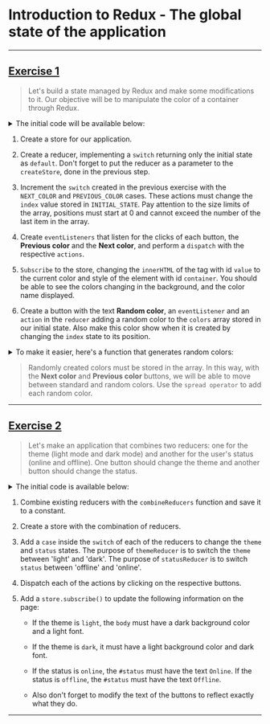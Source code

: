 # Introduction to Redux - The global state of the application

---

## [Exercise 1](./exercise_1/index.html)

> Let's build a state managed by Redux and make some modifications to it. Our objective will be to manipulate the color of a container through Redux.

<details>
<summary>The initial code will be available below:</summary>

```
<!DOCTYPE html>
<html lang="en">
  <head>
    <meta charset="UTF-8" />
    <meta name="viewport" content="width=device-width, initial-scale=1.0" />
    <title>Document</title>
    <script src="https://unpkg.com/redux@latest/dist/redux.min.js"></script>
    <style>
      body {
        height: 100vh;
        margin: 0;
        padding: 0;
      }

      #container {
        height: 100%;
        display: flex;
        flex-direction: column;
        justify-content: center;
        align-items: center;
      }

      button {
        height: 50px;
        width: 200px;
      }
    </style>
  </head>
  <body>
    <div id="container">
      <p>Color: <span id="value">white</span></p>
      <button id="previous">Previous color</button>
      <button id="next">Next color</button>
    </div>
    <script>
      const INITIAL_STATE = {
        colors: ['white', 'black', 'red', 'green', 'blue', 'yellow'],
        index: 0,
      };
    </script>
  </body>
</html>
```

</details>

1. Create a store for our application.

2. Create a reducer, implementing a `switch` returning only the initial state as `default`. Don't forget to put the reducer as a parameter to the `createStore`, done in the previous step.

3. Increment the `switch` created in the previous exercise with the `NEXT_COLOR` and `PREVIOUS_COLOR` cases. These actions must change the `index` value stored in `INITIAL_STATE`. Pay attention to the size limits of the array, positions must start at 0 and cannot exceed the number of the last item in the array.

4. Create `eventListeners` that listen for the clicks of each button, the **Previous color** and the **Next color**, and perform a `dispatch` with the respective `actions`.

5. `Subscribe` to the store, changing the `innerHTML` of the tag with id `value` to the current color and style of the element with id `container`. You should be able to see the colors changing in the background, and the color name displayed.

6. Create a button with the text **Random color**, an `eventListener` and an `action` in the `reducer` adding a random color to the `colors` array stored in our initial state. Also make this color show when it is created by changing the `index` state to its position.

<details>
<summary>To make it easier, here's a function that generates random colors:</summary>

```
function criarCor() {
    const oneChar = ['1', '2', '3', '4', '5', '6', '7', '8', '9', 'A', 'B', 'C', 'D', 'E', 'F'];
    let cor = '#';
    const aleatorio = () => Math.floor(Math.random() * oneChar.length);
    for (let i = 0; i < 6; i += 1) {
        cor += oneChar[aleatorio()];
    }
    return cor;
}
```

</details>

> Randomly created colors must be stored in the array. In this way, with the **Next color** and **Previous color** buttons, we will be able to move between standard and random colors. Use the `spread operator` to add each random color.

---

## [Exercise 2](./exercise_2/index.html)

> Let's make an application that combines two reducers: one for the theme (light mode and dark mode) and another for the user's status (online and offline). One button should change the theme and another button should change the status.

<details>
<summary>The initial code is available below:</summary>

```
<!DOCTYPE html>
<html lang="en">
  <head>
    <meta charset="UTF-8" />
    <meta name="viewport" content="width=device-width, initial-scale=1.0" />
    <title>App Trybe</title>
    <script src="https://unpkg.com/redux@latest/dist/redux.js"></script>
    <style>
      body {
        color: white;
        background-color: #333;
        font-family: sans-serif;
        text-align: center;
      }
    </style>
  </head>
  <body>
    <div class="container">
      <h1>Minha Aplicação</h1>
      <p>Status: Você está <span id="status">Offline</span></p>
      <button id="toggle-theme">Light Mode</button>
      <button id="toggle-status">Ficar Online</button>
    </div>
    <script>
      const THEME_INITIAL_STATE = {
        theme: 'dark',
      };

      const themeReducer = (state = THEME_INITIAL_STATE, action) => {
        switch (action.type) {
          default:
            return state;
        }
      };

      const STATUS_INITIAL_STATE = {
        status: 'offline',
      };

      const statusReducer = (state = STATUS_INITIAL_STATE, action) => {
        switch (action.type) {
          default:
            return state;
        }
      };

      const themeButton = document.getElementById('toggle-theme');
      const statusButton = document.getElementById('toggle-status');

      themeButton.addEventListener('click', () => {
        // coloque o código aqui.
      });

      statusButton.addEventListener('click', () => {
        // coloque o código aqui.
      });
    </script>
  </body>
</html>
```

</details>

1. Combine existing reducers with the `combineReducers` function and save it to a constant.

2. Create a store with the combination of reducers.

3. Add a `case` inside the `switch` of each of the reducers to change the `theme` and `status` states. The purpose of `themeReducer` is to switch the `theme` between 'light' and 'dark'. The purpose of `statusReducer` is to switch `status` between 'offline' and 'online'.

4. Dispatch each of the actions by clicking on the respective buttons.

5. Add a `store.subscribe()` to update the following information on the page:

   - If the theme is `light`, the `body` must have a dark background color and a light font.

   - If the theme is `dark`, it must have a light background color and dark font.

   - If the status is `online`, the `#status` must have the text `Online`. If the status is `offline`, the `#status` must have the text `Offline`.

   - Also don't forget to modify the text of the buttons to reflect exactly what they do.

---
